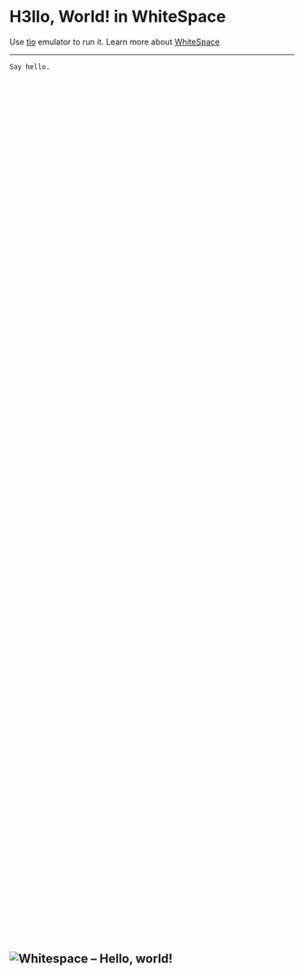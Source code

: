 # H3llo, World! in WhiteSpace

Use [tio](https://tio.run/#whitespace) emulator to run it. Learn more about [WhiteSpace](https://en.wikipedia.org/wiki/Whitespace_(programming_language))

---

```
Say hello.   
   	  	   
		    	
   		  	 	
		    	 
   		 		  
		    		
   		 		  
		    	  
   		 				
		    	 	
   	 		  
		    		 
   	     
		    			
   			 			
		    	   
   		 				
		    	  	
   			  	 
		    	 	 
   		 		  
		    	 		
   		  	  
		    		  
   	     
		    		 	
   		 				
		    			 
   		  		 
		    				
   	     
		    	    
   			  		
		    	   	
   			    
		    	  	 
   		    	
		    	  		
   		   		
		    	 	  
   		  	 	
		    	 	 	
   			  		
		    	 		 
   	    	
		    	 			
    
		     

 	 			 			 			  	  		 	  	 			 	   		  	 	

 	 		 			  		  	 	 			 			 		 		   		 	  	 		 			  		  	 	




   		    	 		  	   		  	  
	   
	

   			 			 			  	  		 	  	 			 	   		  	 	
 
 			 
 
	  			 			 			  	  		 	  	 			 	   		  	 	 	 					 		  	 	 		 			  		  	  
	
     	
	   
 
 			 			 			  	  		 	  	 			 	   		  	 	

   			 			 			  	  		 	  	 			 	   		  	 	 	 					 		  	 	 		 			  		  	  
 

 


	

   			  	  		  	 	 		    	 		  	  
 
  
 	
	 			 
    	 	 
	  	
	  			  	  		  	 	 		    	 		  	   	 					 		  	 	 		 			  		  	  
 

   	
	   
 
 			  	  		  	 	 		    	 		  	  

   			  	  		  	 	 		    	 		  	   	 					 		  	 	 		 			  		  	  
 

   	
	       
		 
	

   		 			  		  	 	 			 			 		 		   		 	  	 		 			  		  	 	
   	 	 
   		 	
	
  	
  
	

```
![Whitespace – Hello, world!](https://user-images.githubusercontent.com/30528167/145652824-9d0c61a2-dda0-4091-9518-f9710158f918.png)
---